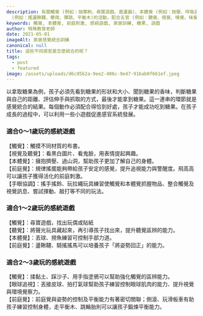 ```yaml
---
description: 有關觸覺 (例如：按摩刷、尋寶遊戲、震盪器)、本體覺 (例如：按壓、呼吸運氣、吸啜吹、重力遊戲)、前庭平衡覺
  (例如：搖盪鞦韆、攀爬、彈跳、平衡木)的活動，配合五官 (例如：聽覺、視覺、嗅覺、味覺) 加以整合、組織和處理，及時作出適切的反應。
keywords: 觸覺, 本體覺, 前庭刺激, 感統遊戲, 家居訓練, 糖果, 遊戲
author: 特殊教育老師
date: 2021-05-01
imageAlt: 家居感覺統合訓練
canonical: null
title: 這些不同感官是怎麼統合的呢？
tags:
  - post
  - featured
image: /assets/uploads/d6c05b2a-9ee2-406c-9e47-916ab0f661ef.jpeg
---
```

以拿取糖果為例，孩子必須先看到糖果的形狀和大小、聞到糖果的香味，判斷糖果與自己的距離、評估伸手與抓取的方式，最後才能拿到糖果。這一連串的環節就是感覺統合的結果。每個動作必須配合得恰到好處，孩子才能成功吃到糖果。在孩子成長的過程中，可以利用一些小遊戲促進感官系統發展。

### 適合0～1歲玩的感統遊戲

【觸覺】：觸摸不同材質的布書。\
【視覺及聽覺】：看黑白圖片、看鬼臉，用表情提起興趣。\
【本體覺】：擁抱擠壓、過山洞，幫助孩子更加了解自己的身體。\
【前庭覺】：規律搖擺能夠帶給孩子安定的感覺，提升追視能力與警醒度。飛高高可以讓孩子獲得活化的前庭刺激。\
【手眼協調】：搖手搖鈴、玩拉繩玩具練習使觸覺和本體覺抓握物品、整合觸覺及視覺訊息、嘗試揮動、敲打等不同的玩法。

### 適合1～2歲玩的感統遊戲

【觸覺】：尋寶遊戲，找出玩偶或貼紙\
【聽覺】：將聲光玩具藏起來，再引導孩子找出來，提升聽覺區辨的能力。\
【本體覺】：丟球、撈魚練習可控制手部力道。\
【前庭覺】：盪鞦韆、騎搖搖馬可以培養孩子「將姿勢回正」的能力。

### 適合2～3歲玩的感統遊戲

【觸覺】：揉黏土、踩沙子、用手指塗鴉可以幫助強化觸覺的區辨能力。\
【眼球追視】：丟接皮球、拍打氣球幫助孩子練習控制眼球肌肉的能力、提升視覺與環境覺察力。\
【前庭覺】：前庭覺與姿勢的控制及平衡能力有著密切關聯；側滾、玩滑板車有助孩子練習控制身體，走平衡木、跳輪胎則可以讓孩子鍛煉平衡能力。